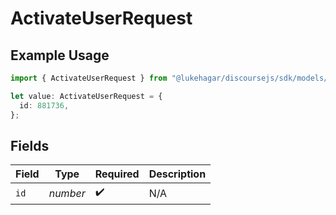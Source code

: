 # ActivateUserRequest

## Example Usage

```typescript
import { ActivateUserRequest } from "@lukehagar/discoursejs/sdk/models/operations";

let value: ActivateUserRequest = {
  id: 881736,
};
```

## Fields

| Field              | Type               | Required           | Description        |
| ------------------ | ------------------ | ------------------ | ------------------ |
| `id`               | *number*           | :heavy_check_mark: | N/A                |
